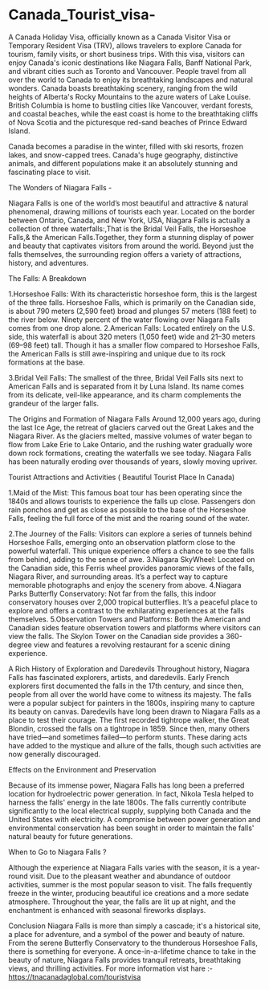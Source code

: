 # Canada_Tourist_visa-
A Canada Holiday Visa, officially known as a Canada Visitor Visa or Temporary Resident Visa (TRV), allows travelers to explore Canada for tourism, family visits, or short business trips. With this visa, visitors can enjoy Canada's iconic destinations like Niagara Falls, Banff National Park, and vibrant cities such as Toronto and Vancouver.
People travel from all over the world to Canada to enjoy its breathtaking landscapes and natural wonders. Canada boasts breathtaking scenery, ranging from the wild heights of Alberta's Rocky Mountains to the azure waters of Lake Louise. British Columbia is home to bustling cities like Vancouver, verdant forests, and coastal beaches, while the east coast is home to the breathtaking cliffs of Nova Scotia and the picturesque red-sand beaches of Prince Edward Island.

Canada becomes a paradise in the winter, filled with ski resorts, frozen lakes, and snow-capped trees. Canada's huge geography, distinctive animals, and different populations make it an absolutely stunning and fascinating place to visit.

The Wonders of Niagara Falls -

Niagara Falls is one of the world’s most beautiful and attractive & natural phenomenal, drawing millions of tourists each year. Located on the border between Ontario, Canada, and New York, USA, Niagara Falls is actually a collection of three waterfalls:,That is the Bridal Veil Falls, the Horseshoe Falls,& the American Falls.Together, they form a stunning display of power and beauty that captivates visitors from around the world. Beyond just the falls themselves, the surrounding region offers a variety of attractions, history, and adventures.

The Falls: A Breakdown

1.Horseshoe Falls: With its characteristic horseshoe form, this is the largest of the three falls. Horseshoe Falls, which is primarily on the Canadian side, is about 790 meters (2,590 feet) broad and plunges 57 meters (188 feet) to the river below. Ninety percent of the water flowing over Niagara Falls comes from one drop alone.
2.American Falls: Located entirely on the U.S. side, this waterfall is about 320 meters (1,050 feet) wide and 21–30 meters (69–98 feet) tall. Though it has a smaller flow compared to Horseshoe Falls, the American Falls is still awe-inspiring and unique due to its rock formations at the base.

3.Bridal Veil Falls: The smallest of the three, Bridal Veil Falls sits next to American Falls and is separated from it by Luna Island. Its name comes from its delicate, veil-like appearance, and its charm complements the grandeur of the larger falls.

The Origins and Formation of Niagara Falls
Around 12,000 years ago, during the last Ice Age, the retreat of glaciers carved out the Great Lakes and the Niagara River. As the glaciers melted, massive volumes of water began to flow from Lake Erie to Lake Ontario, and the rushing water gradually wore down rock formations, creating the waterfalls we see today. Niagara Falls has been naturally eroding over thousands of years, slowly moving upriver.

Tourist Attractions and Activities ( Beautiful Tourist Place In Canada)

1.Maid of the Mist: This famous boat tour has been operating since the 1840s and allows tourists to experience the falls up close. Passengers don rain ponchos and get as close as possible to the base of the Horseshoe Falls, feeling the full force of the mist and the roaring sound of the water.

2.The Journey of the Falls: Visitors can explore a series of tunnels behind Horseshoe Falls, emerging onto an observation platform close to the powerful waterfall. This unique experience offers a chance to see the falls from behind, adding to the sense of awe.
3.Niagara SkyWheel: Located on the Canadian side, this Ferris wheel provides panoramic views of the falls, Niagara River, and surrounding areas. It’s a perfect way to capture memorable photographs and enjoy the scenery from above.
4.Niagara Parks Butterfly Conservatory: Not far from the falls, this indoor conservatory houses over 2,000 tropical butterflies. It’s a peaceful place to explore and offers a contrast to the exhilarating experiences at the falls themselves.
5.Observation Towers and Platforms: Both the American and Canadian sides feature observation towers and platforms where visitors can view the falls. The Skylon Tower on the Canadian side provides a 360-degree view and features a revolving restaurant for a scenic dining experience.

A Rich History of Exploration and Daredevils
Throughout history, Niagara Falls has fascinated explorers, artists, and daredevils. Early French explorers first documented the falls in the 17th century, and since then, people from all over the world have come to witness its majesty. The falls were a popular subject for painters in the 1800s, inspiring many to capture its beauty on canvas.
Daredevils have long been drawn to Niagara Falls as a place to test their courage. The first recorded tightrope walker, the Great Blondin, crossed the falls on a tightrope in 1859. Since then, many others have tried—and sometimes failed—to perform stunts. These daring acts have added to the mystique and allure of the falls, though such activities are now generally discouraged.

Effects on the Environment and Preservation

Because of its immense power, Niagara Falls has long been a preferred location for hydroelectric power generation. In fact, Nikola Tesla helped to harness the falls' energy in the late 1800s. The falls currently contribute significantly to the local electrical supply, supplying both Canada and the United States with electricity. A compromise between power generation and environmental conservation has been sought in order to maintain the falls' natural beauty for future generations.

When to Go to Niagara Falls ?

Although the experience at Niagara Falls varies with the season, it is a year-round visit. Due to the pleasant weather and abundance of outdoor activities, summer is the most popular season to visit. The falls frequently freeze in the winter, producing beautiful ice creations and a more sedate atmosphere. Throughout the year, the falls are lit up at night, and the enchantment is enhanced with seasonal fireworks displays.

Conclusion
Niagara Falls is more than simply a cascade; it's a historical site, a place for adventure, and a symbol of the power and beauty of nature. From the serene Butterfly Conservatory to the thunderous Horseshoe Falls, there is something for everyone. A once-in-a-lifetime chance to take in the beauty of nature, Niagara Falls provides tranquil retreats, breathtaking views, and thrilling activities.
For more information vist hare :- https://tnacanadaglobal.com/touristvisa
